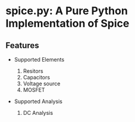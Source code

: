 # spice.py: A Pure Python Implementation of Spice

## Features

* Supported Elements
   1. Resitors
   2. Capacitors
   3. Voltage source
   4. MOSFET

* Supported Analysis
   1. DC Analysis


